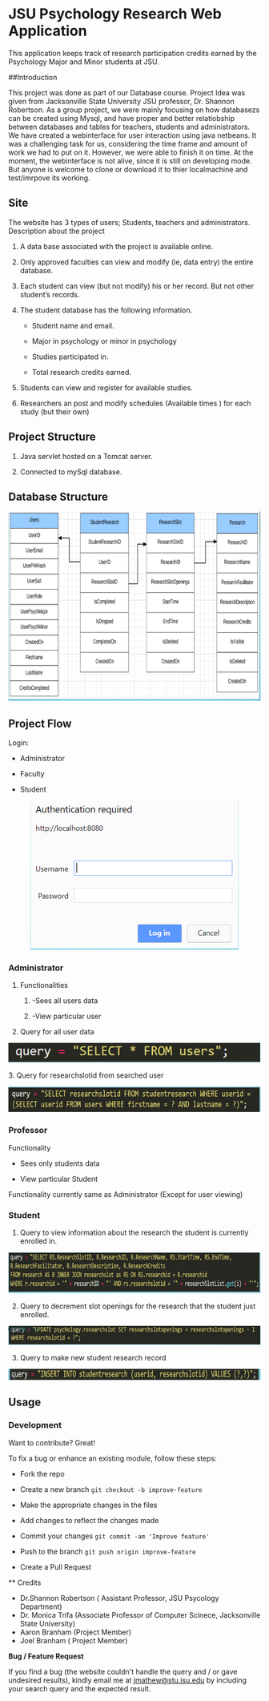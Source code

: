 # JSU Psychology Research Web Application

This application keeps track of research participation credits earned by
the Psychology Major and Minor students at JSU.

##Introduction

This project was done as part of our Database course. Project Idea was given from Jacksonville State University JSU professor, Dr. Shannon Robertson. As a group project, we were mainly focusing on how databasezs can be created using Mysql, and have proper and better relatiobship between databases and tables for teachers, students and administrators. We have created a webinterface for user interaction using java netbeans. It was a challenging task for us, considering the time frame and amount of work we had to put on it. However, we were able to finish it on time. At the moment, the webinterface is not alive, since it is still on developing mode. But anyone is welcome to clone or download it to thier localmachine and test/imrpove its working. 

## **Site**

The website has 3 types of users; Students, teachers and administrators.
Description about the project

1.  A data base associated with the project is available online.

2.  Only approved faculties can view and modify (ie, data entry) the
    entire database.

3.  Each student can view (but not modify) his or her record. But not
    other student’s records.

4.  The student database has the following information.

    -  Student name and email.

    -  Major in psychology or minor in psychology

    -  Studies participated in.

    -  Total research credits earned.

5.  Students can view and register for available studies.

6.  Researchers an post and modify schedules (Available times ) for each
    study (but their own)

## **Project Structure**

1.  Java servlet hosted on a Tomcat server.

2.  Connected to mySql database.

## **Database Structure**
<p align="center">
  <img width="819" height="378" src="PsychologyResearchApp/Images/1.PNG">
</p>

## **Project Flow**

 Login:

- Administrator

- Faculty

- Student

<p align="center">
  <img width="416" height="298" src="PsychologyResearchApp/Images/2.PNG">
</p>

### **Administrator**

1.  Functionalities

    1.  -Sees all users data

    2.  -View particular user

2.  Query for all user data
<p align="center">
  <img width="532" height="39" src="PsychologyResearchApp/Images/3.PNG">
</p>
3.  Query for researchslotid from searched user
<p align="center">
  <img width="683" height="51" src="PsychologyResearchApp/Images/4.PNG">
</p>

### Professor 

Functionality

- Sees only students data

- View particular Student

Functionality currently same as Administrator (Except for user viewing)

### Student

1.  Query to view information about the research the student is currently enrolled in.
<p align="center">
  <img width="841" height="82" src="PsychologyResearchApp/Images/5.PNG">
</p>

2.  Query to decrement slot openings for the research that the student just enrolled.

 <p align="center">
  <img width="708" height="38" src="PsychologyResearchApp/Images/6.PNG">
</p>

3.  Query to make new student research record
<p align="center">
  <img width="835" height="22" src="PsychologyResearchApp/Images/7.PNG">
</p>

## **Usage**

### **Development**

Want to contribute? Great!

To fix a bug or enhance an existing module, follow these steps:

-   Fork the repo

-   Create a new branch `git checkout -b improve-feature`

-   Make the appropriate changes in the files

-   Add changes to reflect the changes made

-   Commit your changes `git commit -am 'Improve feature'`

-   Push to the branch `git push origin improve-feature`

-   Create a Pull Request

** Credits
-   Dr.Shannon Robertson ( Assistant Professor, JSU Psycology Department)
-   Dr. Monica Trifa (Associate Professor of Computer Scinece, Jacksonville State University)
-   Aaron Branham (Project Member)
-   Joel Branham ( Project Member)

**Bug / Feature Request**

If you find a bug (the website couldn't handle the query and / or gave
undesired results), kindly email me at <jmathew@stu.jsu.edu> by
including your search query and the expected result.
